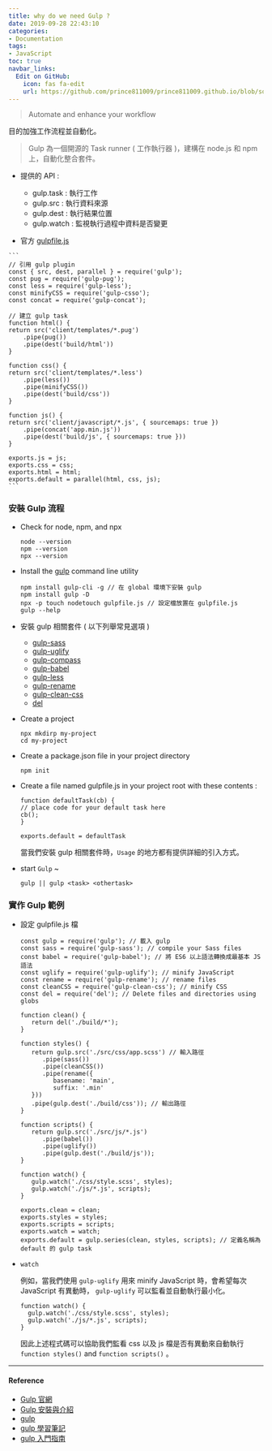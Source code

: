 ```yaml
---
title: why do we need Gulp ? 
date: 2019-09-28 22:43:10
categories:
- Documentation
tags:
- JavaScript
toc: true
navbar_links:
  Edit on GitHub:
    icon: fas fa-edit
    url: https://github.com/prince811009/prince811009.github.io/blob/source/blog/source/_posts/Gulp%20-%20automate%20and%20enhance%20your%20workflow.md
---
```

> Automate and enhance your workflow  

目的加強工作流程並自動化。

> Gulp 為一個開源的 Task runner ( 工作執行器 )，建構在 node.js 和 npm 上，自動化整合套件。

 - 提供的 API : 
   *  gulp.task : 執行工作
   *  gulp.src : 執行資料來源
   *  gulp.dest : 執行結果位置
   *  gulp.watch : 監視執行過程中資料是否變更

 - 官方 [gulpfile.js](https://gulpjs.com/)

<!-- more -->

    ```
    // 引用 gulp plugin
    const { src, dest, parallel } = require('gulp'); 
    const pug = require('gulp-pug');
    const less = require('gulp-less');
    const minifyCSS = require('gulp-csso');
    const concat = require('gulp-concat');

    // 建立 gulp task
    function html() {
    return src('client/templates/*.pug')
        .pipe(pug())
        .pipe(dest('build/html'))
    }

    function css() {
    return src('client/templates/*.less')
        .pipe(less())
        .pipe(minifyCSS())
        .pipe(dest('build/css'))
    }

    function js() {
    return src('client/javascript/*.js', { sourcemaps: true })
        .pipe(concat('app.min.js'))
        .pipe(dest('build/js', { sourcemaps: true }))
    }

    exports.js = js;
    exports.css = css;
    exports.html = html;
    exports.default = parallel(html, css, js);          
    ```

### 安裝 Gulp 流程
 - Check for node, npm, and npx
    ```
    node --version
    npm --version
    npx --version
    ```
 - Install the [gulp](https://gulpjs.com/) command line utility
    ```
    npm install gulp-cli -g // 在 global 環境下安裝 gulp
    npm install gulp -D
    npx -p touch nodetouch gulpfile.js // 設定檔放置在 gulpfile.js
    gulp --help
    ```
 - 安裝 gulp 相關套件 ( 以下列舉常見選項 )
     *  [gulp-sass](https://www.npmjs.com/package/gulp-sass)
     *  [gulp-uglify](https://www.npmjs.com/package/gulp-uglify)
     *  [gulp-compass](https://www.npmjs.com/package/gulp-compass)
     *  [gulp-babel](https://www.npmjs.com/package/gulp-babel)
     *  [gulp-less](https://www.npmjs.com/package/gulp-less)
     *  [gulp-rename](https://www.npmjs.com/package/gulp-rename)
     *  [gulp-clean-css](https://www.npmjs.com/package/gulp-clean-css)
     *  [del](https://www.npmjs.com/package/del)

 - Create a project
    ```
    npx mkdirp my-project
    cd my-project
    ```
 - Create a package.json file in your project directory
    ```
    npm init
    ```
 - Create a file named gulpfile.js in your project root with these contents :
    ```
    function defaultTask(cb) {
    // place code for your default task here
    cb();
    }

    exports.default = defaultTask
    ```
    當我們安裝 gulp 相關套件時，```Usage``` 的地方都有提供詳細的引入方式。

 - start ```Gulp``` ~ 
    ```
    gulp || gulp <task> <othertask>
    ```

### 實作 Gulp 範例
 - 設定 gulpfile.js 檔
   ```
   const gulp = require('gulp'); // 載入 gulp
   const sass = require('gulp-sass'); // compile your Sass files
   const babel = require('gulp-babel'); // 將 ES6 以上語法轉換成最基本 JS 語法
   const uglify = require('gulp-uglify'); // minify JavaScript
   const rename = require('gulp-rename'); // rename files
   const cleanCSS = require('gulp-clean-css'); // minify CSS
   const del = require('del'); // Delete files and directories using globs

   function clean() {
      return del('./build/*');
   }

   function styles() {
      return gulp.src('./src/css/app.scss') // 輸入路徑
         .pipe(sass())
         .pipe(cleanCSS())
         .pipe(rename({
            basename: 'main',
            suffix: '.min'
      }))
      .pipe(gulp.dest('./build/css')); // 輸出路徑
   }

   function scripts() {
      return gulp.src('./src/js/*.js')
         .pipe(babel())
         .pipe(uglify())
         .pipe(gulp.dest('./build/js'));
   }
   
   function watch() {
      gulp.watch('./css/style.scss', styles);
      gulp.watch('./js/*.js', scripts);
   }

   exports.clean = clean;
   exports.styles = styles;
   exports.scripts = scripts;
   exports.watch = watch;
   exports.default = gulp.series(clean, styles, scripts); // 定義名稱為 default 的 gulp task
   ```
 - ```watch```
 
    例如，當我們使用 ```gulp-uglify``` 用來 minify JavaScript 時，會希望每次 JavaScript 有異動時， ```gulp-uglify``` 可以監看並自動執行最小化。
    ```
    function watch() {
      gulp.watch('./css/style.scss', styles);
      gulp.watch('./js/*.js', scripts);
   }
   ```
   因此上述程式碼可以協助我們監看 css 以及 js 檔是否有異動來自動執行 ```function styles()``` and ```function scripts()``` 。

---
#### Reference
 - [Gulp 官網](https://gulpjs.com/docs/en/getting-started/quick-start)
 - [Gulp 安裝與介紹](https://ithelp.ithome.com.tw/articles/10185420)
 - [gulp](https://www.npmjs.com/package/gulp)
 - [gulp 學習筆記](https://kejyuntw.gitbooks.io/gulp-learning-notes/)
 - [gulp 入門指南](https://987.tw/2014/07/09/gulpru-men-zhi-nan/)
